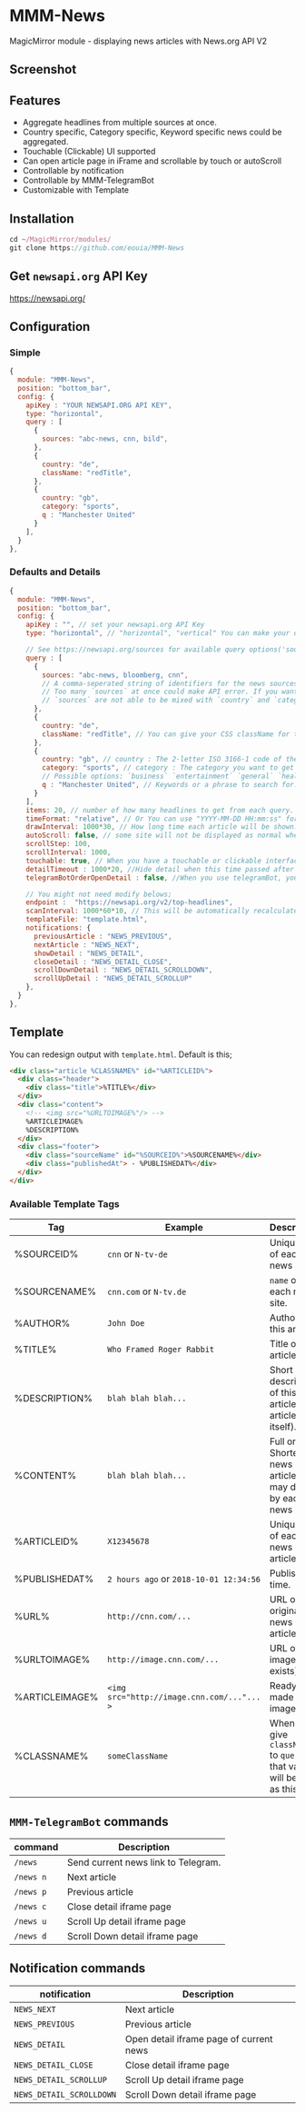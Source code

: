 # MMM-News
MagicMirror module - displaying news articles with News.org API V2

## Screenshot

## Features
- Aggregate headlines from multiple sources at once.
- Country specific, Category specific, Keyword specific news could be aggregated.
- Touchable (Clickable) UI supported
- Can open article page in iFrame and scrollable by touch or autoScroll
- Controllable by notification
- Controllable by MMM-TelegramBot
- Customizable with Template

## Installation
```javascript
cd ~/MagicMirror/modules/
git clone https://github.com/eouia/MMM-News
```

## Get `newsapi.org` API Key
https://newsapi.org/

## Configuration
### Simple
```javascript
{
  module: "MMM-News",
  position: "bottom_bar",
  config: {
    apiKey : "YOUR NEWSAPI.ORG API KEY",
    type: "horizontal",
    query : [
      {
        sources: "abc-news, cnn, bild",
      },
      {
        country: "de",
        className: "redTitle",
      },
      {
        country: "gb",
        category: "sports",
        q : "Manchester United"
      }
    ],
  }
},
```

### Defaults and Details
```javascript
{
  module: "MMM-News",
  position: "bottom_bar",
  config: {
    apiKey : "", // set your newsapi.org API Key
    type: "horizontal", // "horizontal", "vertical" You can make your own type with CSS class selector.

    // See https://newsapi.org/sources for available query options('sources' or `country`, `category`).
    query : [
      {
        sources: "abc-news, bloomberg, cnn",
        // A comma-seperated string of identifiers for the news sources or blogs you want headlines from.
        // Too many `sources` at once could make API error. If you want, split them to several queries.
        // `sources` are not able to be mixed with `country` and `category`.
      },
      {
        country: "de",
        className: "redTitle", // You can give your CSS className for these articles.
      },
      {
        country: "gb", // country : The 2-letter ISO 3166-1 code of the country, "" or `null` for all of the world.
        category: "sports", // category : The category you want to get headlines for.
        // Possible options: `business` `entertainment` `general` `health` `science` `sports` `technology`
        q : "Manchester United", // Keywords or a phrase to search for. `null`, "", or omitted will get all headlines.
      }
    ],
    items: 20, // number of how many headlines to get from each query. max 100
    timeFormat: "relative", // Or You can use "YYYY-MM-DD HH:mm:ss" format.
    drawInterval: 1000*30, // How long time each article will be shown.
    autoScroll: false, // some site will not be displayed as normal when this is set as true. but normally, we have no interface to control the scroll of MM. Choice is yours.
    scrollStep: 100,
    scrollInterval: 1000,
    touchable: true, // When you have a touchable or clickable interface on your MM.
    detailTimeout : 1000*20, //Hide detail when this time passed after last action. `0` : never be timed out.
    telegramBotOrderOpenDetail : false, //When you use telegramBot, you might not need open detail iFrame on Mirror, because you can get detail link on Telegram.

    // You might not need modify belows;
    endpoint :  "https://newsapi.org/v2/top-headlines",
    scanInterval: 1000*60*10, // This will be automatically recalculated by number of queries to avoid query quota limit. This could be minimum interval.
    templateFile: "template.html",
    notifications: {
      previousArticle : "NEWS_PREVIOUS",
      nextArticle : "NEWS_NEXT",
      showDetail : "NEWS_DETAIL",
      closeDetail : "NEWS_DETAIL_CLOSE",
      scrollDownDetail : "NEWS_DETAIL_SCROLLDOWN",
      scrollUpDetail : "NEWS_DETAIL_SCROLLUP"
    },
  }
},

```

## Template
You can redesign output with `template.html`. Default is this;
```html
<div class="article %CLASSNAME%" id="%ARTICLEID%">
  <div class="header">
    <div class="title">%TITLE%</div>
  </div>
  <div class="content">
    <!-- <img src="%URLTOIMAGE%"/> -->
    %ARTICLEIMAGE%
    %DESCRIPTION%
  </div>
  <div class="footer">
    <div class="sourceName" id="%SOURCEID%">%SOURCENAME%</div>
    <div class="publishedAt"> - %PUBLISHEDAT%</div>
  </div>
</div>
```
### Available Template Tags

|Tag | Example | Description |
|---|---|---|
|%SOURCEID% | `cnn` or `N-tv-de` | Unique `id` of each news site. |
|%SOURCENAME%| `cnn.com` or `N-tv.de` | `name` of each news site. |
|%AUTHOR% | `John Doe` | Author of this article. |
|%TITLE%| `Who Framed Roger Rabbit` | Title of this article. |
|%DESCRIPTION%| `blah blah blah...` | Short description of this article (not article itself). |
|%CONTENT%| `blah blah blah...` | Full or Shorten news articles. it may differ by each news site. |
|%ARTICLEID%| `X12345678` | Unique `id` of each news article. |
|%PUBLISHEDAT%| `2 hours ago` or `2018-10-01 12:34:56` | Published time. |
|%URL%| `http://cnn.com/...` | URL of original news article. |
|%URLTOIMAGE% |`http://image.cnn.com/...` | URL of image. (if exists)|
|%ARTICLEIMAGE%| `<img src="http://image.cnn.com/..."... >` | Ready-made image tag. |
|%CLASSNAME%| `someClassName` | When you give `className` to `query`, that value will be used as this. |


## `MMM-TelegramBot` commands
|command | Description |
|---|---|
|`/news`| Send current news link to Telegram.|
|`/news n`| Next article |
|`/news p`| Previous article |
|`/news c`| Close detail iframe page |
|`/news u`| Scroll Up detail iframe page |
|`/news d`| Scroll Down detail iframe page |

## Notification commands
|notification | Description |
|---|---|
|`NEWS_NEXT`| Next article |
|`NEWS_PREVIOUS`| Previous article |
|`NEWS_DETAIL`| Open detail iframe page of current news|
|`NEWS_DETAIL_CLOSE`| Close detail iframe page |
|`NEWS_DETAIL_SCROLLUP`| Scroll Up detail iframe page |
|`NEWS_DETAIL_SCROLLDOWN`| Scroll Down detail iframe page |
